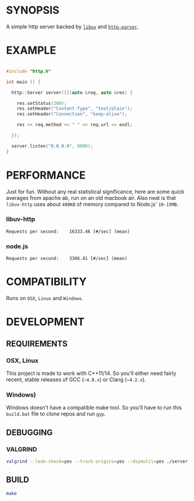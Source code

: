 # SYNOPSIS

A simple http server backed by [`libuv`](https://github.com/joyent/libuv)
and [`http-parser`](https://github.com/joyent/http-parser).

# EXAMPLE

```cpp

#include "http.h"

int main () {

  http::Server server([](auto &req, auto &res) {

    res.setStatus(200);
    res.setHeader("Content-Type", "text/plain");
    res.setHeader("Connection", "keep-alive");

    res << req.method << " " << req.url << endl;

  });

  server.listen("0.0.0.0", 8000);
}
```

# PERFORMANCE

Just for fun. Without any real statistical significance, here are
some quick averages from apache ab, run on an old macbook air. Also
neat is that `libuv-http` uses about `400KB` of memory compared to
Node.js' `10-15MB`.

### libuv-http
```
Requests per second:    16333.46 [#/sec] (mean)
```

### node.js
```
Requests per second:    3366.41 [#/sec] (mean)
```

# COMPATIBILITY
Runs on `OSX`, `Linux` and `Windows`.

# DEVELOPMENT

## REQUIREMENTS 

### OSX, Linux
This project is made to work with C++11/14. So you'll either need
fairly recent, stable releases of GCC (`~4.8.x`) or Clang (`~4.2.x`).

### Windows)
Windows doesn't have a compatible make tool. So you'll have to run 
this `build.bat` file to clone repos and run `gyp`.

## DEBUGGING

### VALGRIND

```bash
valgrind --leak-check=yes --track-origins=yes --dsymutil=yes ./server
```

## BUILD

```bash
make
```

